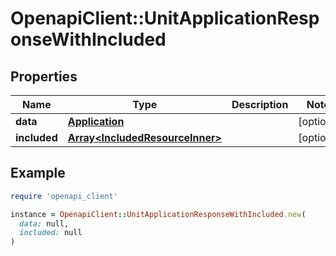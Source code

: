# OpenapiClient::UnitApplicationResponseWithIncluded

## Properties

| Name | Type | Description | Notes |
| ---- | ---- | ----------- | ----- |
| **data** | [**Application**](Application.md) |  | [optional] |
| **included** | [**Array&lt;IncludedResourceInner&gt;**](IncludedResourceInner.md) |  | [optional] |

## Example

```ruby
require 'openapi_client'

instance = OpenapiClient::UnitApplicationResponseWithIncluded.new(
  data: null,
  included: null
)
```

